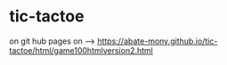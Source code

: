 # tic-tactoe
on git hub pages on --> https://abate-mony.github.io/tic-tactoe/html/game100htmlversion2.html
